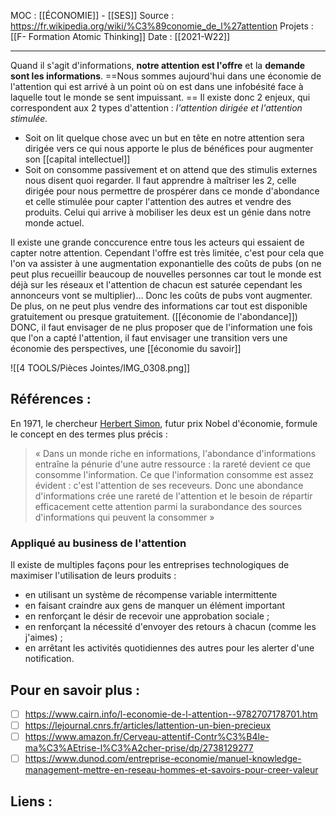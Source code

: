 MOC : [[ÉCONOMIE]] - [[SES]]
Source : https://fr.wikipedia.org/wiki/%C3%89conomie_de_l%27attention
Projets : [[F- Formation Atomic Thinking]]
Date : [[2021-W22]]
***
Quand il s'agit d'informations, **notre attention est l'offre** et la **demande sont les informations**. 
==Nous sommes aujourd'hui dans une économie de l'attention qui est arrivé à un point où on est dans une infobésité face à laquelle tout le monde se sent impuissant. ==
Il existe donc 2 enjeux, qui correspondent aux 2 types d'attention : *l'attention dirigée et l'attention stimulée.*
- Soit on lit quelque chose avec un but en tête en notre attention sera dirigée vers ce qui nous apporte le plus de bénéfices pour augmenter son [[capital intellectuel]]
- Soit on consomme passivement et on attend que des stimulis externes nous disent quoi regarder.
Il faut apprendre à maîtriser les 2, celle dirigée pour nous permettre de prospérer dans ce monde d'abondance et celle stimulée pour capter l'attention des autres et vendre des produits.
Celui qui arrive à mobiliser les deux est un génie dans notre monde actuel. 

Il existe une grande conccurence entre tous les acteurs qui essaient de capter notre attention.
Cependant l'offre est très limitée, c'est pour cela que l'on va assister à une augmentation exponantielle des coûts de pubs (on ne peut plus recueillir beaucoup de nouvelles personnes car tout le monde est déjà sur les réseaux et l'attention de chacun est saturée cependant les annonceurs vont se multiplier)... Donc les coûts de pubs vont augmenter.
De plus, on ne peut plus vendre des informations car tout est disponible gratuitement ou presque gratuitement. ([[économie de l'abondance]])
DONC, il faut envisager de ne plus proposer que de l'information une fois que l'on a capté l'attention, il faut envisager une transition vers une économie des perspectives, une [[économie du savoir]]

![[4 TOOLS/Pièces Jointes/IMG_0308.png]]

## Références :
En 1971, le chercheur [Herbert Simon](https://fr.wikipedia.org/wiki/Herbert_Simon "Herbert Simon"), futur prix Nobel d'économie, formule le concept en des termes plus précis :
> « Dans un monde riche en informations, l'abondance d'informations entraîne la pénurie d'une autre ressource : la rareté devient ce que consomme l'information. Ce que l'information consomme est assez évident : c'est l'attention de ses receveurs. Donc une abondance d'informations crée une rareté de l'attention et le besoin de répartir efficacement cette attention parmi la surabondance des sources d'informations qui peuvent la consommer »

### Appliqué au business de l'attention
Il existe de multiples façons pour les entreprises technologiques de maximiser l'utilisation de leurs produits :
-   en utilisant un système de récompense variable intermittente
-   en faisant craindre aux gens de manquer un élément important
-   en renforçant le désir de recevoir une approbation sociale ;
-   en renforçant la nécessité d'envoyer des retours à chacun (comme les j'aimes) ;
-   en arrêtant les activités quotidiennes des autres pour les alerter d'une notification.

## Pour en savoir plus : 
- [ ] https://www.cairn.info/l-economie-de-l-attention--9782707178701.htm
- [ ] https://lejournal.cnrs.fr/articles/lattention-un-bien-precieux
- [ ] https://www.amazon.fr/Cerveau-attentif-Contr%C3%B4le-ma%C3%AEtrise-l%C3%A2cher-prise/dp/2738129277
- [ ] https://www.dunod.com/entreprise-economie/manuel-knowledge-management-mettre-en-reseau-hommes-et-savoirs-pour-creer-valeur

## Liens :

